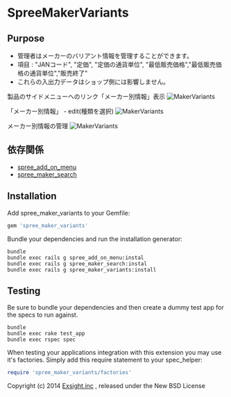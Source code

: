 SpreeMakerVariants
==================

Purpose
-------
* 管理者はメーカーのバリアント情報を管理することができます。
* 項目 : "JANコード", "定価", "定価の通貨単位", "最低販売価格","最低販売価格の通貨単位","販売終了"
* これらの入出力データはショップ側には影響しません。

製品のサイドメニューへのリンク「メーカー別情報」表示
![MakerVariants](https://raw.githubusercontent.com/wiki/digitalm/spree_maker_variants/images/makervariants1.jpg)

「メーカー別情報」 - edit(種類を選択)
![MakerVariants](https://raw.githubusercontent.com/wiki/digitalm/spree_maker_variants/images/makervariants2.jpg)

メーカー別情報の管理
![MakerVariants](https://raw.githubusercontent.com/wiki/digitalm/spree_maker_variants/images/makervariants3.jpg)

依存関係
------------
* [spree_add_on_menu](https://github.com/digitalm/spree_add_on_menu)
* [spree_maker_search](https://github.com/digitalm/spree_maker_search)

Installation
------------

Add spree_maker_variants to your Gemfile:

```ruby
gem 'spree_maker_variants'
```

Bundle your dependencies and run the installation generator:

```shell
bundle
bundle exec rails g spree_add_on_menu:instal
bundle exec rails g spree_maker_search:instal
bundle exec rails g spree_maker_variants:install
```

Testing
-------

Be sure to bundle your dependencies and then create a dummy test app for the specs to run against.

```shell
bundle
bundle exec rake test_app
bundle exec rspec spec
```

When testing your applications integration with this extension you may use it's factories.
Simply add this require statement to your spec_helper:

```ruby
require 'spree_maker_variants/factories'
```

Copyright (c) 2014 [Exsight.inc](http://www.exsight.co.jp/) , released under the New BSD License